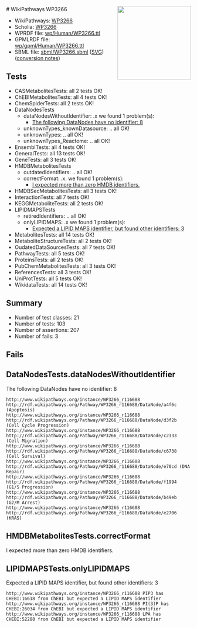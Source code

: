<img style="float: right; width: 200px" src="../logo.png" />
# WikiPathways WP3266

* WikiPathways: [WP3266](https://identifiers.org/wikipathways:WP3266)
* Scholia: [WP3266](https://scholia.toolforge.org/wikipathways/WP3266)
* WPRDF file: [wp/Human/WP3266.ttl](../wp/Human/WP3266.ttl)
* GPMLRDF file: [wp/gpml/Human/WP3266.ttl](../wp/gpml/Human/WP3266.ttl)
* SBML file: [sbml/WP3266.sbml](../sbml/WP3266.sbml) ([SVG](../sbml/WP3266.svg)) ([conversion notes](../sbml/WP3266.txt))

## Tests
* CASMetabolitesTests: all 2 tests OK!
* ChEBIMetabolitesTests: all 4 tests OK!
* ChemSpiderTests: all 2 tests OK!
* DataNodesTests
    * dataNodesWithoutIdentifier: .x we found 1 problem(s):
        * [The following DataNodes have no identifier: 8](#d2d32fa7)
    * unknownTypes_knownDatasource: .. all OK!
    * unknownTypes: .. all OK!
    * unknownTypes_Reactome: .. all OK!
* EnsemblTests: all 4 tests OK!
* GeneralTests: all 13 tests OK!
* GeneTests: all 3 tests OK!
* HMDBMetabolitesTests
    * outdatedIdentifiers: .. all OK!
    * correctFormat: .x. we found 1 problem(s):
        * [I expected more than zero HMDB identifiers.](#ad154c1e)
* HMDBSecMetabolitesTests: all 3 tests OK!
* InteractionTests: all 7 tests OK!
* KEGGMetaboliteTests: all 2 tests OK!
* LIPIDMAPSTests
    * retiredIdentifiers: .. all OK!
    * onlyLIPIDMAPS: .x we found 1 problem(s):
        * [Expected a LIPID MAPS identifier, but found other identifiers: 3](#48cc60ba)
* MetabolitesTests: all 14 tests OK!
* MetaboliteStructureTests: all 2 tests OK!
* OudatedDataSourcesTests: all 7 tests OK!
* PathwayTests: all 5 tests OK!
* ProteinsTests: all 2 tests OK!
* PubChemMetabolitesTests: all 3 tests OK!
* ReferencesTests: all 3 tests OK!
* UniProtTests: all 5 tests OK!
* WikidataTests: all 14 tests OK!


## Summary

* Number of test classes: 21
* Number of tests: 103
* Number of assertions: 207
* Number of fails: 3

## Fails

<a name="d2d32fa7" />

## DataNodesTests.dataNodesWithoutIdentifier

The following DataNodes have no identifier: 8
```
http://www.wikipathways.org/instance/WP3266_r116688 http://rdf.wikipathways.org/Pathway/WP3266_r116688/DataNode/a4f6c (Apoptosis)
http://www.wikipathways.org/instance/WP3266_r116688 http://rdf.wikipathways.org/Pathway/WP3266_r116688/DataNode/d3f2b (Cell Cycle Progression)
http://www.wikipathways.org/instance/WP3266_r116688 http://rdf.wikipathways.org/Pathway/WP3266_r116688/DataNode/c2333 (Cell Migration)
http://www.wikipathways.org/instance/WP3266_r116688 http://rdf.wikipathways.org/Pathway/WP3266_r116688/DataNode/c6738 (Cell Survival)
http://www.wikipathways.org/instance/WP3266_r116688 http://rdf.wikipathways.org/Pathway/WP3266_r116688/DataNode/e70cd (DNA Repair)
http://www.wikipathways.org/instance/WP3266_r116688 http://rdf.wikipathways.org/Pathway/WP3266_r116688/DataNode/f1994 (G1/S Progression)
http://www.wikipathways.org/instance/WP3266_r116688 http://rdf.wikipathways.org/Pathway/WP3266_r116688/DataNode/b49eb (G2/M Arrest)
http://www.wikipathways.org/instance/WP3266_r116688 http://rdf.wikipathways.org/Pathway/WP3266_r116688/DataNode/e2706 (KRAS)
```

<a name="ad154c1e" />

## HMDBMetabolitesTests.correctFormat

I expected more than zero HMDB identifiers.
<a name="48cc60ba" />

## LIPIDMAPSTests.onlyLIPIDMAPS

Expected a LIPID MAPS identifier, but found other identifiers: 3
```
http://www.wikipathways.org/instance/WP3266_r116688 PIP3 has CHEBI:16618 from ChEBI but expected a LIPID MAPS identifier
http://www.wikipathways.org/instance/WP3266_r116688 PI(3)P has CHEBI:26034 from ChEBI but expected a LIPID MAPS identifier
http://www.wikipathways.org/instance/WP3266_r116688 LPA has CHEBI:52288 from ChEBI but expected a LIPID MAPS identifier
```

